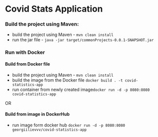 # Covid Stats Application



### Build the project using Maven:
 - build the project using Maven - `mvn clean install`
 - run the jar file - `java -jar target/commonProjects-0.0.1-SNAPSHOT.jar`

### Run with Docker

#### Build from Docker file

 - build the project using Maven - `mvn clean install`
 - build the image from the Docker file `docker build . -t covid-statistics-app`
 - run container from newly created image`docker run -d -p 8080:8080 covid-statistics-app`

 OR

#### Build from image in DockerHub

 - run image form docker hub `docker run -d -p 8080:8080 georgiilievvv/covid-statistics-app`
